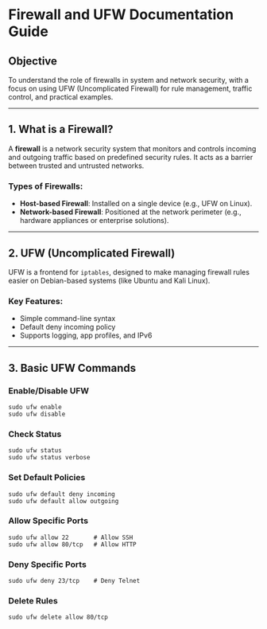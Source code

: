 # Firewall and UFW Documentation Guide

## Objective

To understand the role of firewalls in system and network security, with a focus on using UFW (Uncomplicated Firewall) for rule management, traffic control, and practical examples.

---

## 1. What is a Firewall?

A **firewall** is a network security system that monitors and controls incoming and outgoing traffic based on predefined security rules. It acts as a barrier between trusted and untrusted networks.

### Types of Firewalls:
- **Host-based Firewall**: Installed on a single device (e.g., UFW on Linux).
- **Network-based Firewall**: Positioned at the network perimeter (e.g., hardware appliances or enterprise solutions).

---

## 2. UFW (Uncomplicated Firewall)

UFW is a frontend for `iptables`, designed to make managing firewall rules easier on Debian-based systems (like Ubuntu and Kali Linux).

### Key Features:
- Simple command-line syntax
- Default deny incoming policy
- Supports logging, app profiles, and IPv6

---

## 3. Basic UFW Commands

### Enable/Disable UFW
```
sudo ufw enable
sudo ufw disable
```

### Check Status
```
sudo ufw status
sudo ufw status verbose
```
### Set Default Policies
```
sudo ufw default deny incoming
sudo ufw default allow outgoing
```
### Allow Specific Ports
```
sudo ufw allow 22       # Allow SSH
sudo ufw allow 80/tcp   # Allow HTTP
```
### Deny Specific Ports
```
sudo ufw deny 23/tcp    # Deny Telnet
```
### Delete Rules
```
sudo ufw delete allow 80/tcp
```
